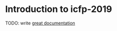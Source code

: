 # Introduction to icfp-2019

TODO: write [great documentation](http://jacobian.org/writing/what-to-write/)
